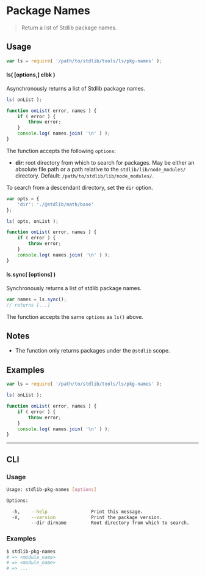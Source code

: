 # Package Names

> Return a list of Stdlib package names.


<!-- <usage> -->

## Usage

``` javascript
var ls = require( '/path/to/stdlib/tools/ls/pkg-names' );
```

#### ls( \[options,\] clbk )

Asynchronously returns a list of Stdlib package names.

``` javascript
ls( onList );

function onList( error, names ) {
    if ( error ) {
        throw error;
    }
    console.log( names.join( '\n' ) );
}
```

The function accepts the following `options`:

* __dir__: root directory from which to search for packages. May be either an absolute file path or a path relative to the `stdlib/lib/node_modules/` directory. Default: `/path/to/stdlib/lib/node_modules/`.

To search from a descendant directory, set the `dir` option.

``` javascript
var opts = {
    'dir': './@stdlib/math/base'
};

ls( opts, onList );

function onList( error, names ) {
    if ( error ) {
        throw error;
    }
    console.log( names.join( '\n' ) );
}
```


#### ls.sync( \[options\] )

Synchronously returns a list of stdlib package names.

``` javascript
var names = ls.sync();
// returns [...]
```

The function accepts the same `options` as `ls()` above.

<!-- </usage> -->


<!-- <notes> -->

## Notes

* The function only returns packages under the `@stdlib` scope.

<!-- </notes> -->


<!-- <examples> -->

## Examples

``` javascript
var ls = require( '/path/to/stdlib/tools/ls/pkg-names' );

ls( onList );

function onList( error, names ) {
    if ( error ) {
        throw error;
    }
    console.log( names.join( '\n' ) );
}
```

<!-- </examples> -->


<!-- <cli> -->

---

## CLI

<!-- <usage> -->

### Usage

``` bash
Usage: stdlib-pkg-names [options]

Options:

  -h,    --help                Print this message.
  -V,    --version             Print the package version.
         --dir dirname         Root directory from which to search.
```

<!-- </usage> -->

<!-- <examples> -->

### Examples

``` bash
$ stdlib-pkg-names
# => <module_name>
# => <module_name>
# => ...
```

<!-- </examples> -->

<!-- </cli> -->


<!-- <links> -->

<!-- </links> -->
